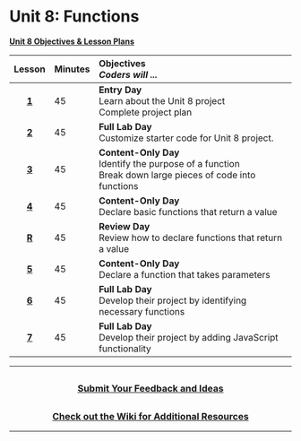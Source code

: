 # Unit 8: Functions
[**Unit 8 Objectives & Lesson Plans**]()

|                                                    Lesson                                                     | Minutes | Objectives <br> _Coders will ..._                                                         |
| :-----: | :---------------------------------------------------------------------------------------- |:----|
| [**1**]() |   45    |**Entry Day**</br>Learn about the Unit 8 project</br>Complete project plan                       |
| [**2**]() |   45    |**Full Lab Day**</br> Customize starter code for Unit 8 project.  |
| [**3**]() |   45  |**Content-Only Day**</br>Identify the purpose of a function</br>Break down large pieces of code into functions  |
| [**4**]() |   45  |**Content-Only Day**</br>Declare basic functions that return a value    |
| [**R**]() |   45  |**Review Day**</br> Review how to declare functions that return a value |
| [**5**]() |   45  |**Content-Only Day**</br>Declare a function that takes parameters   |
| [**6**]() |   45  |**Full Lab Day**</br>Develop their  project by identifying necessary functions    |
| [**7**]() |   45  |**Full Lab Day**</br>Develop their  project by adding JavaScript functionality      |
---
## <h3 align="center"><a href="https://docs.google.com/forms/d/e/1FAIpQLSc4oUNSthmU63TqlzUOOWd3buX3tGVIPRNDm0tsLB_nOONRLQ/viewform">Submit Your Feedback and Ideas</a></h3>

## <h3 align="center"><a href="https://github.com/itscodenation/curriculum-21-22/wiki">Check out the Wiki for Additional Resources</a></h3>

---
